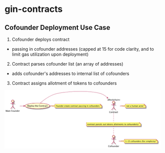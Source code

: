 # gin-contracts

## Cofounder Deployment Use Case

1. Cofounder deploys contract
  - passing in cofounder addresses (capped at 15 for code clarity, and to limit gas utilization upon deployment)
2. Contract parses cofounder list (an array of addresses)
  - adds cofounder's addresses to internal list of cofounders
3. Contract assigns allotment of tokens to cofounders

![deployment use case](../diagrams/cofounder_creation_usecase.png)

